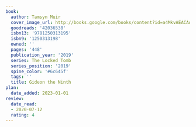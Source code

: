 ```yaml
---
book:
  author: Tamsyn Muir
  cover_image_url: http://books.google.com/books/content?id=a4MkvAEACAAJ&printsec=frontcover&img=1&zoom=1&source=gbs_api
  goodreads: '42036538'
  isbn13: '9781250313195'
  isbn9: '1250313198'
  owned: ''
  pages: '448'
  publication_year: '2019'
  series: The Locked Tomb
  series_position: '2019'
  spine_color: '#6c645f'
  tags: ''
  title: Gideon the Ninth
plan:
  date_added: 2023-01-01
review:
  date_read:
  - 2020-07-12
  rating: 4
---
```

